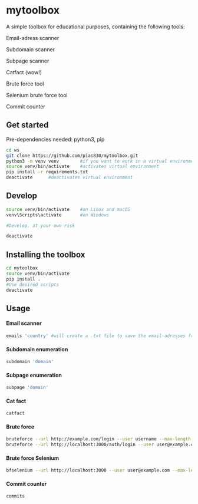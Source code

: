 # mytoolbox

A simple toolbox for educational purposes, containing the following tools:

Email-adress scanner

Subdomain scanner

Subpage scanner

Catfact (wow!)

Brute force tool

Selenium brute force tool

Commit counter


## Get started
Pre-dependencies needed: python3, pip
```bash
cd ws
git clone https://github.com/pias830/mytoolbox.git
python3 -m venv venv        #if you want to work in a virtual environment, this sets it up
source venv/bin/activate    #activates virtual environment
pip install -r requirements.txt
deactivate      #deactivates virtual environment
```

## Develop

```bash
source venv/bin/activate    #on Linux and macOS
venv\Scripts\activate       #on Windows

#Develop, at your own risk

deactivate
```


## Installing the toolbox

```bash
cd mytoolbox
source venv/bin/activate
pip install .
#Use desired scripts
deactivate
```


## Usage

#### Email scanner
```bash
emails 'country' #will create a .txt file to save the email-adresses from desired country
```

#### Subdomain enumeration
```bash
subdomain 'domain'
```

#### Subpage enumeration
```bash
subpage 'domain'
```

#### Cat fact
```bash
catfact
```

#### Brute force
```bash
bruteforce --url http://example.com/login --user username --max-length 4 --chars abc123
bruteforce --url http://localhost:3000/auth/login --user user@example.com --max-length 8 --chars adoprsw
```

#### Brute force Selenium
```bash
bfselenium --url http://localhost:3000 --user user@example.com --max-length 8 --chars adoprsw
```

#### Commit counter
```bash
commits
```
